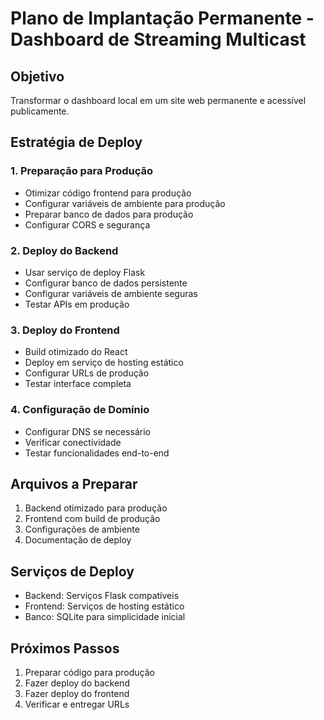 # Plano de Implantação Permanente - Dashboard de Streaming Multicast

## Objetivo
Transformar o dashboard local em um site web permanente e acessível publicamente.

## Estratégia de Deploy

### 1. Preparação para Produção
- Otimizar código frontend para produção
- Configurar variáveis de ambiente para produção
- Preparar banco de dados para produção
- Configurar CORS e segurança

### 2. Deploy do Backend
- Usar serviço de deploy Flask
- Configurar banco de dados persistente
- Configurar variáveis de ambiente seguras
- Testar APIs em produção

### 3. Deploy do Frontend
- Build otimizado do React
- Deploy em serviço de hosting estático
- Configurar URLs de produção
- Testar interface completa

### 4. Configuração de Domínio
- Configurar DNS se necessário
- Verificar conectividade
- Testar funcionalidades end-to-end

## Arquivos a Preparar
1. Backend otimizado para produção
2. Frontend com build de produção
3. Configurações de ambiente
4. Documentação de deploy

## Serviços de Deploy
- Backend: Serviços Flask compatíveis
- Frontend: Serviços de hosting estático
- Banco: SQLite para simplicidade inicial

## Próximos Passos
1. Preparar código para produção
2. Fazer deploy do backend
3. Fazer deploy do frontend
4. Verificar e entregar URLs


